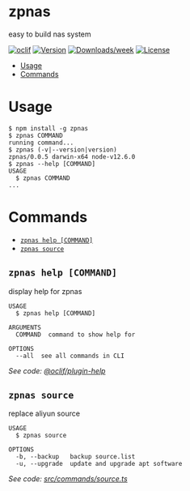 zpnas
=====

easy to build nas system

[![oclif](https://img.shields.io/badge/cli-oclif-brightgreen.svg)](https://oclif.io)
[![Version](https://img.shields.io/npm/v/zpnas.svg)](https://npmjs.org/package/zpnas)
[![Downloads/week](https://img.shields.io/npm/dw/zpnas.svg)](https://npmjs.org/package/zpnas)
[![License](https://img.shields.io/npm/l/zpnas.svg)](https://github.com/zpbc007/zpnas/blob/master/package.json)

<!-- toc -->
* [Usage](#usage)
* [Commands](#commands)
<!-- tocstop -->
# Usage
<!-- usage -->
```sh-session
$ npm install -g zpnas
$ zpnas COMMAND
running command...
$ zpnas (-v|--version|version)
zpnas/0.0.5 darwin-x64 node-v12.6.0
$ zpnas --help [COMMAND]
USAGE
  $ zpnas COMMAND
...
```
<!-- usagestop -->
# Commands
<!-- commands -->
* [`zpnas help [COMMAND]`](#zpnas-help-command)
* [`zpnas source`](#zpnas-source)

## `zpnas help [COMMAND]`

display help for zpnas

```
USAGE
  $ zpnas help [COMMAND]

ARGUMENTS
  COMMAND  command to show help for

OPTIONS
  --all  see all commands in CLI
```

_See code: [@oclif/plugin-help](https://github.com/oclif/plugin-help/blob/v2.2.1/src/commands/help.ts)_

## `zpnas source`

replace aliyun source

```
USAGE
  $ zpnas source

OPTIONS
  -b, --backup   backup source.list
  -u, --upgrade  update and upgrade apt software
```

_See code: [src/commands/source.ts](https://github.com/zpbc007/zpnas/blob/v0.0.5/src/commands/source.ts)_
<!-- commandsstop -->
